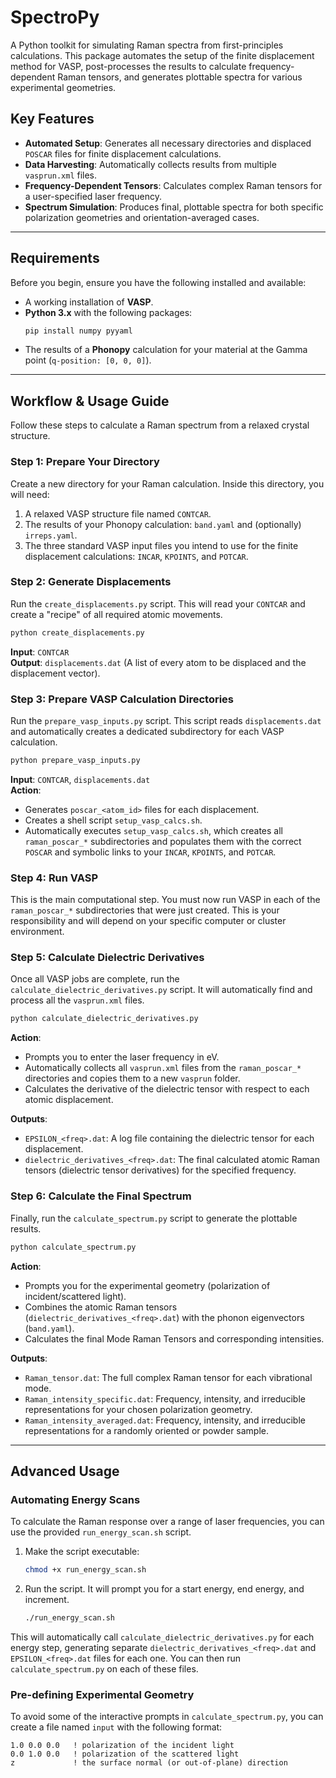 # SpectroPy

A Python toolkit for simulating Raman spectra from first-principles calculations. This package automates the setup of the finite displacement method for VASP, post-processes the results to calculate frequency-dependent Raman tensors, and generates plottable spectra for various experimental geometries.

## Key Features

- **Automated Setup**: Generates all necessary directories and displaced `POSCAR` files for finite displacement calculations.
- **Data Harvesting**: Automatically collects results from multiple `vasprun.xml` files.
- **Frequency-Dependent Tensors**: Calculates complex Raman tensors for a user-specified laser frequency.
- **Spectrum Simulation**: Produces final, plottable spectra for both specific polarization geometries and orientation-averaged cases.

---

## Requirements

Before you begin, ensure you have the following installed and available:

- A working installation of **VASP**.
- **Python 3.x** with the following packages:
    ```bash
    pip install numpy pyyaml
    ```
- The results of a **Phonopy** calculation for your material at the Gamma point (`q-position: [0, 0, 0]`).

---

## Workflow & Usage Guide

Follow these steps to calculate a Raman spectrum from a relaxed crystal structure.

### Step 1: Prepare Your Directory

Create a new directory for your Raman calculation. Inside this directory, you will need:

1. A relaxed VASP structure file named `CONTCAR`.
2. The results of your Phonopy calculation: `band.yaml` and (optionally) `irreps.yaml`.
3. The three standard VASP input files you intend to use for the finite displacement calculations: `INCAR`, `KPOINTS`, and `POTCAR`.

### Step 2: Generate Displacements

Run the `create_displacements.py` script. This will read your `CONTCAR` and create a "recipe" of all required atomic movements.

```bash
python create_displacements.py
```

**Input**: `CONTCAR`  
**Output**: `displacements.dat` (A list of every atom to be displaced and the displacement vector).

### Step 3: Prepare VASP Calculation Directories

Run the `prepare_vasp_inputs.py` script. This script reads `displacements.dat` and automatically creates a dedicated subdirectory for each VASP calculation.

```bash
python prepare_vasp_inputs.py
```

**Input**: `CONTCAR`, `displacements.dat`  
**Action**:  
- Generates `poscar_<atom_id>` files for each displacement.  
- Creates a shell script `setup_vasp_calcs.sh`.  
- Automatically executes `setup_vasp_calcs.sh`, which creates all `raman_poscar_*` subdirectories and populates them with the correct `POSCAR` and symbolic links to your `INCAR`, `KPOINTS`, and `POTCAR`.

### Step 4: Run VASP

This is the main computational step. You must now run VASP in each of the `raman_poscar_*` subdirectories that were just created. This is your responsibility and will depend on your specific computer or cluster environment.

### Step 5: Calculate Dielectric Derivatives

Once all VASP jobs are complete, run the `calculate_dielectric_derivatives.py` script. It will automatically find and process all the `vasprun.xml` files.

```bash
python calculate_dielectric_derivatives.py
```

**Action**:  
- Prompts you to enter the laser frequency in eV.  
- Automatically collects all `vasprun.xml` files from the `raman_poscar_*` directories and copies them to a new `vasprun` folder.  
- Calculates the derivative of the dielectric tensor with respect to each atomic displacement.  

**Outputs**:  
- `EPSILON_<freq>.dat`: A log file containing the dielectric tensor for each displacement.  
- `dielectric_derivatives_<freq>.dat`: The final calculated atomic Raman tensors (dielectric tensor derivatives) for the specified frequency.

### Step 6: Calculate the Final Spectrum

Finally, run the `calculate_spectrum.py` script to generate the plottable results.

```bash
python calculate_spectrum.py
```

**Action**:  
- Prompts you for the experimental geometry (polarization of incident/scattered light).  
- Combines the atomic Raman tensors (`dielectric_derivatives_<freq>.dat`) with the phonon eigenvectors (`band.yaml`).  
- Calculates the final Mode Raman Tensors and corresponding intensities.  

**Outputs**:  
- `Raman_tensor.dat`: The full complex Raman tensor for each vibrational mode.  
- `Raman_intensity_specific.dat`: Frequency, intensity, and irreducible representations for your chosen polarization geometry.  
- `Raman_intensity_averaged.dat`: Frequency, intensity, and irreducible representations for a randomly oriented or powder sample.

---

## Advanced Usage

### Automating Energy Scans

To calculate the Raman response over a range of laser frequencies, you can use the provided `run_energy_scan.sh` script.

1. Make the script executable:
     ```bash
     chmod +x run_energy_scan.sh
     ```
2. Run the script. It will prompt you for a start energy, end energy, and increment.
     ```bash
     ./run_energy_scan.sh
     ```

This will automatically call `calculate_dielectric_derivatives.py` for each energy step, generating separate `dielectric_derivatives_<freq>.dat` and `EPSILON_<freq>.dat` files for each one. You can then run `calculate_spectrum.py` on each of these files.

### Pre-defining Experimental Geometry

To avoid some of the interactive prompts in `calculate_spectrum.py`, you can create a file named `input` with the following format:

```
1.0 0.0 0.0   ! polarization of the incident light
0.0 1.0 0.0   ! polarization of the scattered light
z             ! the surface normal (or out-of-plane) direction
```


